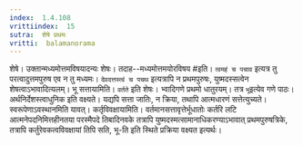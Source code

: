 ```yaml
---
index:  1.4.108
vrittiindex:  15
sutra:  शेषे प्रथमः
vritti:  balamanorama 
---
```


शेषे। उक्तान्मध्यमोत्तमविषयादन्यः शेषः। तदाह--मध्यमोत्तमयोरविषय #इति। `त्वमहं च पचाव` इत्यत्र तु परत्वादुत्तमपुरुष एव न तु मध्यमः। `देवदत्तस्त्वं च पचथ` इत्यत्रापि न प्रथमपुरुषः, युष्मदस्सत्वेन शेषत्वाऽभावादित्यलम्। भू सत्तायामिति। `वर्तते` इति शेषः। भ्वादिगणे प्रथमो धातुरयम्। तत्र `भू`इत्येव गणे पाठः। अर्थनिर्देशस्त्वाधुनिक इति वक्ष्यते। यद्यपि सत्ता जातिः, न क्रिया, तथापि आत्मधारणं सत्तेत्युच्यते। स्वरूपेणाऽवस्थानमिति यावत्। कर्तृविवक्षायामिति। वर्तमानसत्तावृत्तेर्भूधातोः कर्तरि लटि आत्मनेपदनिमित्तहीनतया परस्मैपदे तिबादिनवके तत्रापि युष्मदस्मत्सामानाधिकरण्याऽभावात् प्रथमपुरुषत्रिके, तत्रापि कर्तुरेवकत्वविवक्षायां तिपि सति, भू-ति इति स्थिते प्रक्रिया वक्ष्यत इत्यर्थः। 

